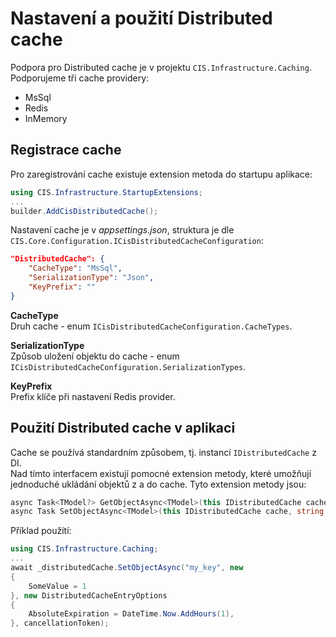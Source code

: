 # Nastavení a použití Distributed cache
Podpora pro Distributed cache je v projektu `CIS.Infrastructure.Caching`.
Podporujeme tři cache providery:
- MsSql
- Redis
- InMemory

## Registrace cache
Pro zaregistrování cache existuje extension metoda do startupu aplikace:
```csharp
using CIS.Infrastructure.StartupExtensions;
...
builder.AddCisDistributedCache();
```

Nastavení cache je v *appsettings.json*, struktura je dle `CIS.Core.Configuration.ICisDistributedCacheConfiguration`:
```json
"DistributedCache": {
	"CacheType": "MsSql",
	"SerializationType": "Json",
	"KeyPrefix": ""
}
```

**CacheType**  
Druh cache - enum `ICisDistributedCacheConfiguration.CacheTypes`.

**SerializationType**  
Způsob uložení objektu do cache - enum `ICisDistributedCacheConfiguration.SerializationTypes`.

**KeyPrefix**  
Prefix klíče při nastavení Redis provider.

## Použití Distributed cache v aplikaci
Cache se používá standardním způsobem, tj. instancí `IDistributedCache` z DI.  
Nad tímto interfacem existují pomocné extension metody, které umožňují jednoduché ukládání objektů z a do cache.
Tyto extension metody jsou:

```csharp
async Task<TModel?> GetObjectAsync<TModel>(this IDistributedCache cache, string key, CancellationToken cancellationToken = default(CancellationToken))
async Task SetObjectAsync<TModel>(this IDistributedCache cache, string key, TModel value, DistributedCacheEntryOptions options, CancellationToken cancellationToken = default(CancellationToken))
```

Příklad použití:
```csharp
using CIS.Infrastructure.Caching;
...
await _distributedCache.SetObjectAsync("my_key", new
{
    SomeValue = 1
}, new DistributedCacheEntryOptions
{
    AbsoluteExpiration = DateTime.Now.AddHours(1),
}, cancellationToken);
```

